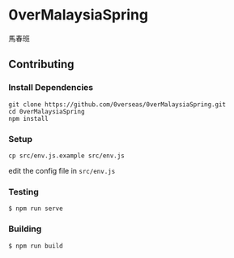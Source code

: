 # 0verMalaysiaSpring
馬春班

## Contributing
### Install Dependencies
```
git clone https://github.com/0verseas/0verMalaysiaSpring.git
cd 0verMalaysiaSpring
npm install
```
### Setup
```
cp src/env.js.example src/env.js
```
edit the config file in `src/env.js`

### Testing
```
$ npm run serve
```

### Building
```
$ npm run build
```
